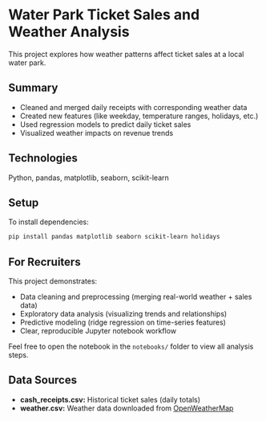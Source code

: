 # Water Park Ticket Sales and Weather Analysis

This project explores how weather patterns affect ticket sales at a local water park.

## Summary
- Cleaned and merged daily receipts with corresponding weather data  
- Created new features (like weekday, temperature ranges, holidays, etc.)  
- Used regression models to predict daily ticket sales  
- Visualized weather impacts on revenue trends  

## Technologies
Python, pandas, matplotlib, seaborn, scikit-learn

## Setup
To install dependencies:
```bash
pip install pandas matplotlib seaborn scikit-learn holidays
```

## For Recruiters
This project demonstrates:
- Data cleaning and preprocessing (merging real-world weather + sales data)
- Exploratory data analysis (visualizing trends and relationships)
- Predictive modeling (ridge regression on time-series features)
- Clear, reproducible Jupyter notebook workflow

Feel free to open the notebook in the `notebooks/` folder to view all analysis steps.

## Data Sources
- **cash_receipts.csv:** Historical ticket sales (daily totals)
- **weather.csv:** Weather data downloaded from [OpenWeatherMap](https://openweathermap.org/)
